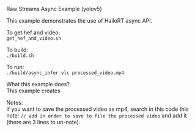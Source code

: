 Raw Streams Async Example (yolov5)  

This example demonstrates the use of HailoRT async API.

To get hef and video:  
``
get_hef_and_video.sh
``

To build:  
``
./build.sh
``

To run:  
``
./build/async_infer
vlc processed_video.mp4
``

What this example does?  
This example creates 

Notes:  
If you want to save the processed video as mp4, search in this code this note: ```// add in order to save to file the processed video```
and add it (there are 3 lines to un-note).  